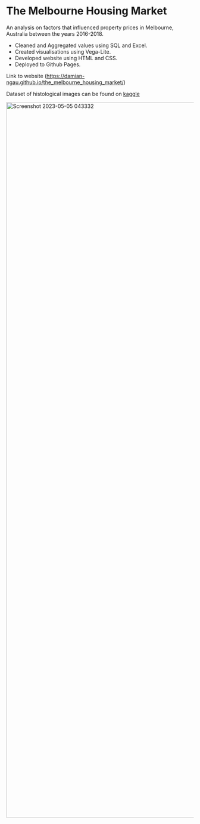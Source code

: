 # The Melbourne Housing Market

An analysis on factors that influenced property prices in Melbourne, Australia between the years 2016-2018.

- Cleaned and Aggregated values using SQL and Excel.
- Created visualisations using Vega-Lite.
- Developed website using HTML and CSS.
- Deployed to Github Pages.

Link to website (https://damian-ngau.github.io/the_melbourne_housing_market/)

Dataset of histological images can be found on [kaggle](https://www.kaggle.com/datasets/anthonypino/melbourne-housing-market)

<img width="1920" alt="Screenshot 2023-05-05 043332" src="https://user-images.githubusercontent.com/49575407/236297380-c11cdd3b-0b79-4770-9215-74ffaecbb4fa.png">
